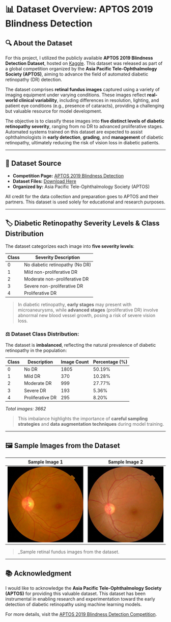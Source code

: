 # 📊 Dataset Overview: APTOS 2019 Blindness Detection

## 🔍 About the Dataset

For this project, I utilized the publicly available **APTOS 2019 Blindness Detection Dataset**, hosted on [Kaggle](https://www.kaggle.com/competitions/aptos2019-blindness-detection). This dataset was released as part of a global competition organized by the **Asia Pacific Tele-Ophthalmology Society (APTOS)**, aiming to advance the field of automated diabetic retinopathy (DR) detection.

The dataset comprises **retinal fundus images** captured using a variety of imaging equipment under varying conditions. These images reflect **real-world clinical variability**, including differences in resolution, lighting, and patient eye conditions (e.g., presence of cataracts), providing a challenging but valuable resource for model development.

The objective is to classify these images into **five distinct levels of diabetic retinopathy severity**, ranging from no DR to advanced proliferative stages. Automated systems trained on this dataset are expected to assist ophthalmologists in **early detection**, **grading**, and **management** of diabetic retinopathy, ultimately reducing the risk of vision loss in diabetic patients.

---

## 📁 Dataset Source

- **Competition Page:** [APTOS 2019 Blindness Detection](https://www.kaggle.com/competitions/aptos2019-blindness-detection)
- **Dataset Files:** [Download Here](https://www.kaggle.com/competitions/aptos2019-blindness-detection/data)
- **Organized by:** Asia Pacific Tele-Ophthalmology Society (APTOS)

All credit for the data collection and preparation goes to APTOS and their partners. This dataset is used solely for educational and research purposes.

---

## 🏷️ Diabetic Retinopathy Severity Levels & Class Distribution

The dataset categorizes each image into **five severity levels**:

| Class | Severity Description              |
|-------|-----------------------------------|
| 0     | No diabetic retinopathy (No DR)   |
| 1     | Mild non-proliferative DR         |
| 2     | Moderate non-proliferative DR     |
| 3     | Severe non-proliferative DR       |
| 4     | Proliferative DR                  |

> In diabetic retinopathy, **early stages** may present with microaneurysms, while **advanced stages** (proliferative DR) involve abnormal new blood vessel growth, posing a risk of severe vision loss.

### ⚖️ **Dataset Class Distribution:**

The dataset is **imbalanced**, reflecting the natural prevalence of diabetic retinopathy in the population:

| Class | Description                    | Image Count | Percentage (%) |
|-------|--------------------------------|-------------|----------------|
| 0     | No DR                          | 1805        | 50.19%         |
| 1     | Mild DR                        | 370         | 10.28%         |
| 2     | Moderate DR                    | 999         | 27.77%         |
| 3     | Severe DR                      | 193         | 5.36%          |
| 4     | Proliferative DR                | 295         | 8.20%          |

_Total images: 3662_

> This imbalance highlights the importance of **careful sampling strategies** and **data augmentation techniques** during model training.

---

## 🖼️ Sample Images from the Dataset

| Sample Image 1                            | Sample Image 2                             |
|-------------------------------------------|--------------------------------------------|
| ![No DR](images/00cc2b75cddd.png)         | ![Mild DR](images/002c21358ce6.png)        |

> _Sample retinal fundus images from the dataset.

---

## 📚 Acknowledgment

I would like to acknowledge the **Asia Pacific Tele-Ophthalmology Society (APTOS)** for providing this valuable dataset. This dataset has been instrumental in enabling research and experimentation toward the early detection of diabetic retinopathy using machine learning models.

For more details, visit the [APTOS 2019 Blindness Detection Competition](https://www.kaggle.com/competitions/aptos2019-blindness-detection).


